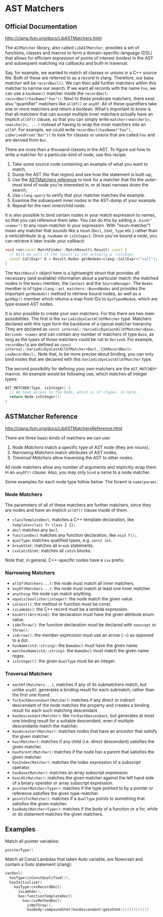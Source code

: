 # AST Matchers

## Official Documentation

http://clang.llvm.org/docs/LibASTMatchers.html

The `ASTMatcher` library, also called `LibASTMatcher`, provides a set of
functions, classes and macros to form a domain-specific-language (DSL) that
allows for efficient expression of points of interest (nodes) in the AST and
subsequent matching via callbacks and built-in traversal.

Say, for example, we wanted to match all classes or unions in a C++ source file.
Both of these are referred to as a *record* in clang. Therefore, our base
*matcher* will be `recordDecl()`. We can then add further matchers within this
matcher to narrow our search. If we want all records with the name `Foo`, we can
use a `hasName()` matcher inside the `recordDecl`: `recordDecl(hasName("foo"))`.
Next to these predicate matchers, there exist also "quantifier" matchers like
`allOf()` or `anyOf`. All of these quantifiers take one or more
matchers and return a boolean. What's important to know is that all matchers
that can accept multiple inner matchers actually have an implicit `allOf()`
clause, so that you can simply write `matcher(<matcher1>, <matcher2>, ...)`
instead of having to wrap the inner matchers into an `allOf`. For example, we
could write `recordDecl(hasName("Foo"), isDerivedFrom("Bar"))` to look for
classes or unions that are called `Foo` and are derived from `Bar`.

There are more than a thousand classes in the AST. To figure out how to write a
matcher for a particular kind of node, use this recipe:

1. Take some source code containing an example of what you want to match,
2. Dump the AST (for that region) and see how the statement is built-up,
3. Use the [ASTMatchers reference](http://clang.llvm.org/docs/LibASTMatchersReference.html) to look for a matcher that fits the *outer-most* kind of node you're interested in, or at least narrows down the search,
4. Use `clang-query` to verify that your matcher matches the example.
5. Examine the subsequent inner nodes in the AST-dump of your example.
6. Repeat for the next inner/child node.

It is also possible to bind certain nodes in your match expression to names, so
that you can reference them later. You can do this by adding a `.bind("<name>")`
to any noun-matcher in your expression. With "noun-matcher"I mean any matcher
that sounds like a noun (`Decl`, `Stmt`, `Type` etc.) rather than a
verb/attribute (e.g. `hasName` or `isInteger`). Once you've bound a node, you
can retrieve it later inside your callback:

```cpp
void run(const MatchFinder::MatchResult& Result) const {
  // Will be null if the result is not actually a `CallExpr`
  const CallExpr* E = Result.Nodes.getNodeAs<clang::CallExpr>("call");
}
```

The `MatchResult` object here is a lightweight struct that provides all
necessary (and available) information about a particular match: the matched
nodes in the `Nodes` member, the `Context` and the `SourceManager`. The `Nodes`
member is of type `clang::ast_matchers::BoundNodes` and provides the important
`getNodeAS()` method to retrieve bound nodes, as well as a `getMap()` member
which returns a map from IDs to `DynTypedNode`s, which are type erased AST
nodes.

It is also possible to create your own matchers. For this there are two main
possibilities. The first is the `VariadicDynCastAllOfMatcher` type. Matchers
declared with this type form the backbone of a typical matcher hierarchy. They
are declared as `const internal::VariadicDynCastAllOfMatcher<Base, Derived>
<name>` and can contain any number of matchers of type `Base`, as long as the
types of those matchers *could* be cat to `Derived`. For example, `recordDecl`s
are defined as `const internal::VariadicDynCastAllOfMatcher<Decl, CXXRecordDecl>
cxxRecordDecl;`. Note that, to be more precise about binding, you can only bind
nodes that are declared with this `VariadicDynCastAllOfMatcher` type.

The second possibility for defining your own matchers are the `AST_MATCHER*`
macros. An example would be following use, which matches all integer types:

```cpp
AST_MATCHER(Type, isInteger) {
  // We have access to the Node, which is of <Type>, in here.
  return Node.isInteger();
}
```

## ASTMatcher Reference

http://clang.llvm.org/docs/LibASTMatchersReference.html

There are three basic kinds of matchers we can use:

1. *Node Matchers* match a specific type of AST node (they are nouns),
2. *Narrowing Matchers* match attributes of AST nodes,
3. *Traversal Matchers* allow traversing the AST to other nodes.

All node matchers allow any number of arguments and implicitly wrap them in an `anyOf()` clause. Also, you may only `bind` a name to a node matcher.

Some examples for each node type follow below. The foramt is `name(param)`.

### Node Matchers

The parameters of all of these matchers are further matchers, since they are nodes and have an implicit `allOf()` clause inside of them.

* `classTemplateDecl`, matches a C++ template declaration, like `template<class T> class Z {};`.
* `decl` matches any `Decl`.
* `functionDecl` matches any function declaration, like `void f();`.
* `qualType`: matches qualified types, e.g. `const int`.
* `breakStmt`: matches all `break` statements.
* `cxxCatchStmt`: matches all `catch` blocks.

Note that, in general, C++-specific nodes have a `cxx` prefix.

### Narrowing Matchers

* `allOf(Matchers...)`: the node must match all inner matchers.
* `anyOf(Matchers...)`: the node must match at least one inner matcher.
* `anything`: the node can match anything.
* `equals(bool|char|integer)`: the node match the given value.
* `isConst()`: the method or function must be const.
* `isLambda()`: the C++ record must be a lambda expression.
* `hasAttr(AttrKind)`: the declaration must have the given attribute enum value.
* `isNoThrow()`: the function declaration must be declared with `noexcept` or `throw()`.
* `isArrow()`: the *member expression* must use an arrow (`->`) as opposed to a dot.
* `hasName(std::string)`: the `NameDecl` must have the given name.
* `matchesName(std::string)`: the `NameDecl` must match the given name regex.
* `isInteger()`: the given `QualType` must be an integer.

### Traversal Matchers

* `eachOf(Matchers...)`, matches if any of its submatchers match, but unlike `anyOf`, generates a binding result for each submatch, rather than the first one found.
* `forEachDescendant(Matcher)`: matches if any direct or indirect descendant of the node matches the property and creates a binding result for each such matching descendant.
* `hasDescendant(Matcher)`: like `forEachDescendant`, but generates at most one binding result for a suitable descendant, even if multiple descendants match the matcher.
* `hasAncestor(Matcher)`: matches nodes that have an ancestor that satisfy the given matcher.
* `has(Matcher)`: matches if any child (i.e. direct descendant) satisfies the given matcher.
* `hasParent(Matcher)`: matches if the node has a parent that satisfies the given matcher.
* `hasIndex(Matcher)`: matches the index expression of a subscript operator.
* `hasBase(Matcher)`: matches an array subscript expression.
* `hasLHS(Matcher)`: matches the given matcher against the left hand side of a binary operator or array subscript expression.
* `pointee(Matcher<Type>)`: matches if the type pointed to by a pointer or reference satisfies the given type-matcher.
* `pointsTo(Matcher)`: matches if a `QualType` points to something that satisfies the given matcher.
* `hasBody(Matcher<Type>)`: matches if the body of a function or a for, while or do statement matches the given matchers.

## Examples

Match all pointer variables:

```cpp
pointerType()
```

Match all Const Lambdas that taken Auto variable, are Noexcept and contain a Goto statement (clang):

```cpp
varDecl(
  hasType(isConstQualified()),
  hasInitializer(
    hasType(cxxRecordDecl(
      isLambda(),
      has(functionTemplateDecl(
        has(cxxMethodDecl(
          isNoThrow(),
          hasBody(compoundStmt(hasDescendant(gotoStmt())))))))))))
```
